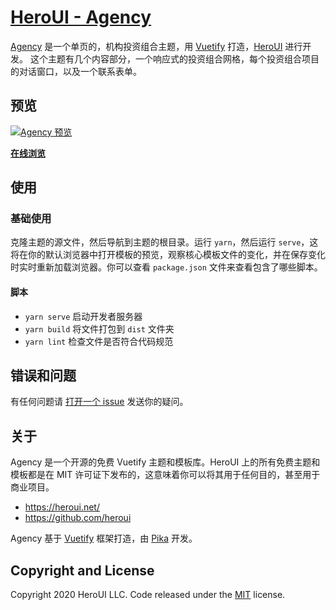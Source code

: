 # [HeroUI - Agency](https://heroui.net/previews/agency.html)

[Agency](https://heroui.net/previews/agency.html) 是一个单页的，机构投资组合主题，用 [Vuetify](https://vuetifyjs.com/) 打造，[HeroUI](https://heroui.net/) 进行开发。 这个主题有几个内容部分，一个响应式的投资组合网格，每个投资组合项目的对话窗口，以及一个联系表单。

## 预览

[![Agency 预览](https://agency.heroui.net/)](https://wx1.sbimg.cn/2020/05/17/agency-2.png)

**[在线浏览](https://agency.heroui.net/)**

## 使用

### 基础使用

克隆主题的源文件，然后导航到主题的根目录。运行 `yarn`，然后运行 `serve`，这将在你的默认浏览器中打开模板的预览，观察核心模板文件的变化，并在保存变化时实时重新加载浏览器。你可以查看 `package.json` 文件来查看包含了哪些脚本。

#### 脚本

- `yarn serve` 启动开发者服务器
- `yarn build` 将文件打包到 `dist` 文件夹
- `yarn lint` 检查文件是否符合代码规范

## 错误和问题

有任何问题请 [打开一个 issue](https://github.com/heroui/agency/issues) 发送你的疑问。

## 关于

Agency 是一个开源的免费 Vuetify 主题和模板库。HeroUI 上的所有免费主题和模板都是在 MIT 许可证下发布的，这意味着你可以将其用于任何目的，甚至用于商业项目。

- <https://heroui.net/>
- <https://github.com/heroui>

Agency 基于 [Vuetify](https://vuetifyjs.com/) 框架打造，由 [Pika](https://twitter.com/P1kaP1kaChu_) 开发。

## Copyright and License

Copyright 2020 HeroUI LLC. Code released under the [MIT](https://github.com/heroui/agency/blob/gh-pages/LICENSE) license.

